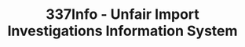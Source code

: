 ---
bigquery: https://console.cloud.google.com/bigquery?p=patents-public-data&d=usitc_investigations&page=dataset&project=sheets-management-319211
citation: US International Trade Commission 337Info Unfair Import Investigations Information
  System
contributors: US International Trade Comission
cost: None
description: US International Trade Commission 337Info Unfair Import Investigations
  Information System contains data on investigations done under Section 337. Section
  337 declares the infringement of certain statutory intellectual property rights
  and other forms of unfair competition in import trade to be unlawful practices.
  Most Section 337 investigations involve allegations of patent or registered trademark
  infringement.
documentation: FAQ and tutorial available on the site
last_edit: 04/08/2022, 14:54:28
location: https://pubapps2.usitc.gov/337external/
maintained_by: US International Trade Comission
schema_fields:
- endDateMarkmanHearing
- patentNumbers
- finalIdOnViolationDue
- respondent
- title
- issueDateOtherNonFinal
- investigationType
- markmanHearing
- actualEndDateEvidHear
- finalDetNoViolation
- scheduledEndDateEvidHear
- invUnfairAct
- investigationNo
- teoIdDueDate
- teoProceedingInvolved
- lastUpdated
- dateOfPublicationFrNotice
- internalRemand
- trademarkNumbers
- htsNumbers
- actualStartDateEvidHear
- currentStatus
- gcAttorney
- startDateMarkmanHearing
- finalIdOnViolationIssue
- investigationTermDate
- dateCreated
- teoIdIssueDate
- aljAssigned
- ouiiAttorney
- currentActiveALJ
- publication_number
- finalDetViolation
- patentNumber
- docketNo
- targetDate
- copyrightNumbers
- teoReliefGranted
- scheduledStartDateEvidHear
- dateComplaintFiled
- ouiiParticipation
- complainant
- cafcAppeals
- id
shortname: unfair_import_investigations
tags:
- import
- legal
- trade
timeframe: 2008-2021 (prior to 2008 downloadable as a JSON file)
title: 337Info - Unfair Import Investigations Information System
uuid: 2721f5ec-e599-4890-9265-9706719fc71e
---
